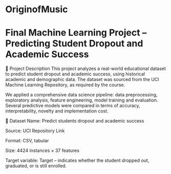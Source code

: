 # OriginofMusic
# Final Machine Learning Project – Predicting Student Dropout and Academic Success
📌 Project Description
This project analyzes a real-world educational dataset to predict student dropout and academic success, using historical academic and demographic data. The dataset was sourced from the UCI Machine Learning Repository, as required by the course.

We applied a comprehensive data science pipeline: data preprocessing, exploratory analysis, feature engineering, model training and evaluation. Several predictive models were compared in terms of accuracy, interpretability, novelty and implementation cost.

📁 Dataset
Name: Predict students dropout and academic success

Source: UCI Repository Link

Format: CSV, tabular

Size: 4424 instances × 37 features

Target variable: Target – indicates whether the student dropped out, graduated, or is still enrolled.
